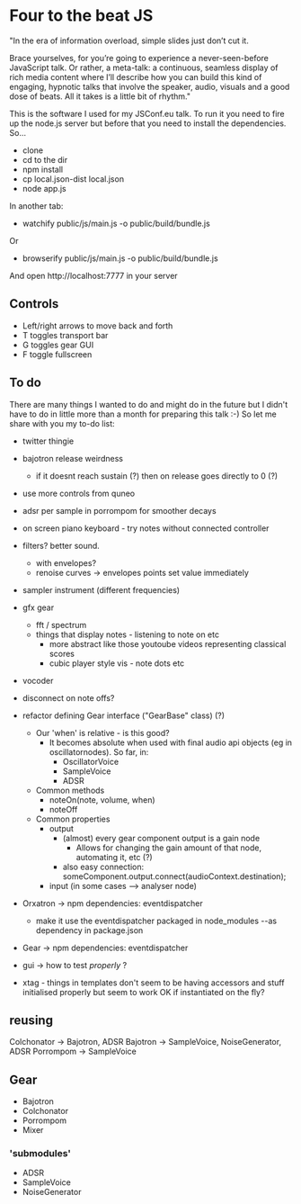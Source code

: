 # Four to the beat JS

"In the era of information overload, simple slides just don’t cut it.

Brace yourselves, for you’re going to experience a never-seen-before JavaScript talk. Or rather, a meta-talk: a continuous, seamless display of rich media content where I’ll describe how you can build this kind of engaging, hypnotic talks that involve the speaker, audio, visuals and a good dose of beats. All it takes is a little bit of rhythm."

This is the software I used for my JSConf.eu talk. To run it you need to fire up the node.js server but before that you need to install the dependencies. So...

* clone
* cd to the dir
* npm install
* cp local.json-dist local.json
* node app.js

In another tab:
* watchify public/js/main.js -o public/build/bundle.js

Or
* browserify public/js/main.js -o public/build/bundle.js

And open http://localhost:7777 in your server

## Controls

* Left/right arrows to move back and forth
* T toggles transport bar
* G toggles gear GUI
* F toggle fullscreen

## To do

There are many things I wanted to do and might do in the future but I didn't have to do in little more than a month for preparing this talk :-)
So let me share with you my to-do list:

- twitter thingie
- bajotron release weirdness
	- if it doesnt reach sustain (?) then on release goes directly to 0 (?)
- use more controls from quneo
- adsr per sample in porrompom for smoother decays
- on screen piano keyboard - try notes without connected controller
- filters? better sound.
	- with envelopes?
	- renoise curves -> envelopes
		points set value immediately
- sampler instrument (different frequencies)
- gfx gear
	- fft / spectrum
	- things that display notes - listening to note on etc
		- more abstract like those youtoube videos representing classical scores
		- cubic player style vis - note dots etc
- vocoder
- disconnect on note offs?
- refactor defining Gear interface ("GearBase" class) (?)
	- Our 'when' is relative - is this good?
		- It becomes absolute when used with final audio api objects (eg in oscillatornodes). So far, in:
			- OscillatorVoice
			- SampleVoice
			- ADSR
	- Common methods
		- noteOn(note, volume, when)
		- noteOff
	- Common properties
		- output
			- (almost) every gear component output is a gain node
				- Allows for changing the gain amount of that node, automating it, etc (?)
			- also easy connection:
				someComponent.output.connect(audioContext.destination);
		- input (in some cases --> analyser node)

- Orxatron -> npm
	dependencies: eventdispatcher
	- make it use the eventdispatcher packaged in node_modules --as dependency in package.json
- Gear -> npm
	dependencies: eventdispatcher
- gui -> how to test *properly* ?
- xtag - things in templates don't seem to be having accessors and stuff initialised properly but seem to work OK if instantiated on the fly?

## reusing

Colchonator -> Bajotron, ADSR
Bajotron -> SampleVoice, NoiseGenerator, ADSR
Porrompom -> SampleVoice

## Gear

- Bajotron
- Colchonator
- Porrompom
- Mixer

### 'submodules'

- ADSR
- SampleVoice
- NoiseGenerator



